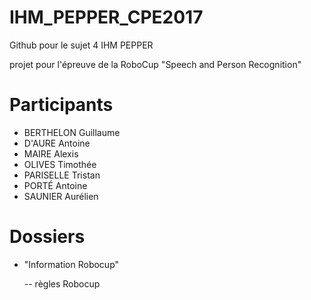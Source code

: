 # IHM_PEPPER_CPE2017

Github pour le sujet 4 IHM PEPPER

projet pour l'épreuve de la RoboCup "Speech and Person Recognition"
  
# Participants
-  BERTHELON Guillaume
-  D'AURE Antoine
-  MAIRE Alexis
-  OLIVES Timothée
-  PARISELLE Tristan
-  PORTÉ Antoine
-  SAUNIER Aurélien
  
# Dossiers
- "Information Robocup"
   
  -- règles Robocup
